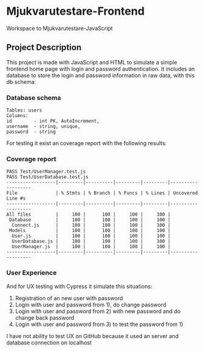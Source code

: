 # Mjukvarutestare-Frontend
Workspace to Mjukvarutestare-JavaScript
## Project Description
This project is made with JavaScript and HTML to simulate a simple frontend home page with login and password authentication.
It includes an database to store the login and password information in raw data, with this db schema:
### Database schema
```
Tables: users
Columns:
id        - int PK, AutoIncrement,
username  - string, unique,
password  - string
```

For testing it exist an coverage report with the following results:
### Coverage report
```
PASS Test/UserManager.test.js
PASS Test/UserDatabase.test.js
------------------|---------|----------|---------|---------|-------------------
File              | % Stmts | % Branch | % Funcs | % Lines | Uncovered Line #s 
------------------|---------|----------|---------|---------|-------------------
All files         |     100 |      100 |     100 |     100 |                   
 Database         |     100 |      100 |     100 |     100 |                   
  Connect.js      |     100 |      100 |     100 |     100 |                   
 Models           |     100 |      100 |     100 |     100 |                   
  User.js         |     100 |      100 |     100 |     100 |                   
  UserDatabase.js |     100 |      100 |     100 |     100 |                   
  UserManager.js  |     100 |      100 |     100 |     100 |                   
------------------|---------|----------|---------|---------|-------------------
```
### User Experience
And for UX testing with Cypress it simulate this situations:
1) Registration of an new user with password
2) Login with user and password from 1), do change password
3) Login with user and password from 2) with new password and do change back password
4) Login with user and password from 3) to test the password from 1)

I have not ability to test UX on GitHub because it used an server and database connection on localhost

